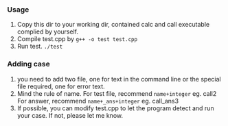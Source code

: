 ### Usage
1. Copy this dir to your working dir, contained calc and call executable complied by yourself.
2. Compile test.cpp by
``
g++ -o test test.cpp
``
3. Run test.
``
./test
``

### Adding case
1. you need to add two file, one for text in the command line or the special file required, one for error text.
2. Mind the rule of name. For test file, recommend
``
name+integer
``
eg. call2
For answer, recommend
``
name+_ans+integer
``
eg. call_ans3
3. If possible, you can modify test.cpp to let the program detect and run your case. If not, please let me know.

